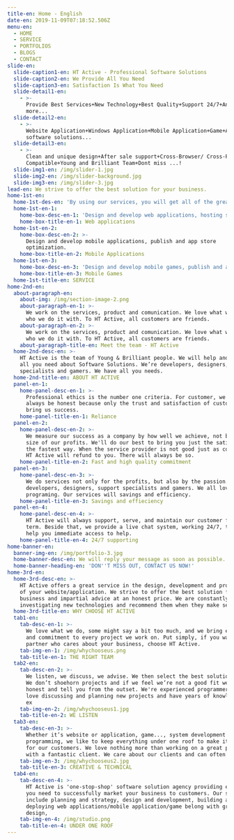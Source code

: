 ```yaml
---
title-en: Home - English
date-en: 2019-11-09T07:18:52.506Z
menu-en:
  - HOME
  - SERVICE
  - PORTFOLIOS
  - BLOGS
  - CONTACT
slide-en:
  slide-caption1-en: HT Active - Professional Software Solutions
  slide-caption2-en: We Provide All You Need
  slide-caption3-en: Satisfaction Is What You Need
  slide-detail1-en:
    - >-
      Provide Best Services+New Technology+Best Quality+Support 24/7+And much
      more...
  slide-detail2-en:
    - >-
      Website Application+Windows Application+Mobile Application+Game+And more
      software solutions...
  slide-detail3-en:
    - >-
      Clean and unique design+After sale support+Cross-Browser/ Cross-Platform
      Compatible+Young and Brilliant Team+Dont miss ...!
  slide-img1-en: /img/slider-1.jpg
  slide-img2-en: /img/slider-background.jpg
  slide-img3-en: /img/slider-3.jpg
lead-en: We strive to offer the best solution for your business.
home-1st-en:
  home-1st-des-en: 'By using our services, you will get all of the great experience.'
  home-1st-en-1:
    home-box-desc-en-1: 'Design and develop web applications, hosting service, domain, SEO.'
    home-box-title-en-1: Web applications
  home-1st-en-2:
    home-box-desc-en-2: >-
      Design and develop mobile applications, publish and app store
      optimization.
    home-box-title-en-2: Mobile Applications
  home-1st-en-3:
    home-box-desc-en-3: 'Design and develop mobile games, publish and app store optimization.'
    home-box-title-en-3: Mobile Games
  home-1st-title-en: SERVICE
home-2nd-en:
  about-paragraph-en:
    about-img: /img/section-image-2.png
    about-paragraph-en-1: >-
      We work on the services, product and comunication. We love what we do, and
      who we do it with. To HT Active, all customers are friends.
    about-paragraph-en-2: >-
      We work on the services, product and comunication. We love what we do, and
      who we do it with. To HT Active, all customers are friends.
    about-paragraph-title-en: Meet the team - HT Active
  home-2nd-desc-en: >-
    HT Active is the team of Young & Brilliant people. We will help and support
    all you need about Software Solutions. We’re developers, designers, support
    specialists and gamers. We have all you needs.
  home-2nd-title-en: ABOUT HT ACTIVE
  panel-en-1:
    home-panel-desc-en-1: >-
      Professional ethics is the number one criteria. For customer, we will
      always be honest because only the trust and satisfaction of customers
      bring us success.
    home-panel-title-en-1: Reliance
  panel-en-2:
    home-panel-desc-en-2: >-
      We measure our success as a company by how well we achieve, not by the
      size of our profits. We'll do our best to bring you just the satisfied in
      the fastest way. When the service provider is not good just as committed,
      HT Active will refund to you. There will always be so.
    home-panel-title-en-2: Fast and high quality commitment
  panel-en-3:
    home-panel-desc-en-3: >-
      We do services not only for the profits, but also by the passion. We’re
      developers, designers, support specialists and gamers. We all love
      programing. Our services will savings and efficiency.
    home-panel-title-en-3: Savings and effieciency
  panel-en-4:
    home-panel-desc-en-4: >-
      HT Active will always support, serve, and maintain our customer for long
      term. Beside that, we provide a live chat system, working 24/7, that will
      help you immediate access to help.
    home-panel-title-en-4: 24/7 supporting
home-banner-en:
  banner-img-en: /img/portfolio-3.jpg
  home-banner-desc-en: We will reply your message as soon as possible.
  home-banner-heading-en: 'DON''T MISS OUT, CONTACT US NOW!'
home-3rd-en:
  home-3rd-desc-en: >-
    HT Active offers a great service in the design, development and programming
    of your website/application. We strive to offer the best solution for your
    business and impartial advice at an honest price. We are constantly
    investigating new technologies and recommend them when they make sense.
  home-3rd-title-en: WHY CHOOSE HT ACTIVE
  tab1-en:
    tab-desc-en-1: >-
      We love what we do, some might say a bit too much, and we bring enthusiasm
      and commitment to every project we work on. Put simply, if you want a
      partner who cares about your business, choose HT Active.
    tab-img-en-1: /img/whychooseus.png
    tab-title-en-1: THE RIGHT TEAM
  tab2-en:
    tab-desc-en-2: >-
      We listen, we discuss, we advise. We then select the best solution to fit.
      We don’t shoehorn projects and if we feel we’re not a good fit we’ll be
      honest and tell you from the outset. We're experienced programmers, we
      love discussing and planning new projects and have years of knowledge and
      ex
    tab-img-en-2: /img/whychooseus1.jpg
    tab-title-en-2: WE LISTEN
  tab3-en:
    tab-desc-en-3: >-
      Whether it’s website or application, game..., system development or custom
      programming, we like to keep everything under one roof to make it easier
      for our customers. We love nothing more than working on a great project
      with a fantastic client. We care about our clients and can often be found
    tab-img-en-3: /img/whychooseus2.jpg
    tab-title-en-3: CREATIVE & TECHNICAL
  tab4-en:
    tab-desc-en-4: >-
      HT Active is 'one-stop-shop' software solution agency providing everything
      you need to successfully market your business to customers. Our services
      include planning and strategy, design and development, building and
      deploying web applications/mobile application/game belong with graphic
      design,
    tab-img-en-4: /img/studio.png
    tab-title-en-4: UNDER ONE ROOF
---
```



